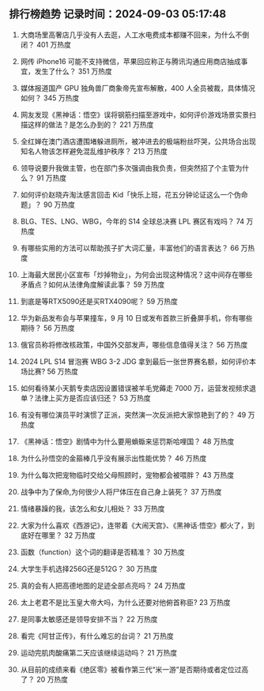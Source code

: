 
## 排行榜趋势 记录时间：2024-09-03 05:17:48
  
  1. 大商场里高奢店几乎没有人去逛，人工水电费成本都赚不回来，为什么不倒闭？ 401 万热度
    
  2. 网传 iPhone16 可能不支持微信，苹果回应称正与腾讯沟通应用商店抽成事宜，发生了什么？ 351 万热度
    
  3. 媒体报道国产 GPU 独角兽厂商象帝先宣布解散，400 人全员被裁，具体情况如何？ 345 万热度
    
  4. 网友发现《黑神话：悟空》误将钢筋扫描至游戏中，如何评价游戏场景实景扫描这样的做法？是怎么办到的？ 221 万热度
    
  5. 全红婵在澳门酒店遭围堵躲进厕所，被冲进去的极端粉丝吓哭，公共场合出现知名人物该怎样避免混乱维护秩序？ 213 万热度
    
  6. 领导说要升我做主管，也在部门多次强调由我负责，但突然招了个主管为什么？ 91 万热度
    
  7. 如何评价赵晓卉淘汰感言回击 Kid「快乐上班，花五分钟论证这么一个伪命题」？ 90 万热度
    
  8. BLG、TES、LNG、WBG，今年的 S14 全球总决赛 LPL 赛区有戏吗？ 74 万热度
    
  9. 有哪些实用的方法可以帮助孩子扩大词汇量，丰富他们的语言表达？ 66 万热度
    
  10. 上海最大居民小区宣布「炒掉物业」，为何会出现这种情况？这中间存在哪些矛盾点？如何从法律角度解读此事？ 59 万热度
    
  11. 到底是等RTX5090还是买RTX4090呢？ 59 万热度
    
  12. 华为新品发布会与苹果撞车，9 月 10 日或发布首款三折叠屏手机，你有哪些期待？ 56 万热度
    
  13. 俄官员称将修改核政策，中国外交部发声，哪些信息值得关注？ 56 万热度
    
  14. 2024 LPL S14 冒泡赛 WBG 3-2 JDG 拿到最后一张世界赛名额，如何评价本场比赛? 56 万热度
    
  15. 如何看待某小天鹅专卖店因设置错误被羊毛党薅走 7000 万，运营发视频求退单？法律上买方是否应该归还？ 53 万热度
    
  16. 有没有哪位演员平时演惯了正派，突然演一次反派把大家惊艳到了的？ 49 万热度
    
  17. 《黑神话：悟空》剧情中为什么要用蝜蝂来惩罚斯哈哩国？ 48 万热度
    
  18. 为什么孙悟空的金箍棒几乎没有展示出性能优势？ 46 万热度
    
  19. 为什么每次把宠物临时交给父母照顾时，宠物都会被喂胖？ 43 万热度
    
  20. 战争中为了保命,为何很少人将尸体压在自己身上装死？ 37 万热度
    
  21. 情绪暴躁的我，该怎么和女儿相处？ 33 万热度
    
  22. 大家为什么喜欢《西游记》，连带着《大闹天宫》、《黑神话·悟空》都火了，到底好在哪里？ 32 万热度
    
  23. 函数（function）这个词的翻译是否精准？ 30 万热度
    
  24. 大学生手机选择256G还是512G？ 30 万热度
    
  25. 真的会有人把高德地图的足迹全部点亮吗？ 24 万热度
    
  26. 太上老君不是比玉皇大帝大吗，为什么还要对他俯首称臣? 23 万热度
    
  27. 是同事太敏感还是领导安排不当？ 22 万热度
    
  28. 看完《阿甘正传》，有什么难忘的台词？ 21 万热度
    
  29. 运动完肌肉酸痛第二天应该继续运动吗？ 21 万热度
    
  30. 从目前的成绩来看《绝区零》被看作第三代“米一游”是否期待或者定位过高了？ 20 万热度
    